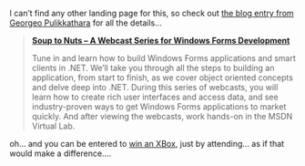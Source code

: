 I can&#8217;t find any other landing page for this, so check out <a href="http://weblogs.asp.net/msdnwebcasts/archive/2004/09/07/226144.aspx" target="_blank" class="broken_link">the blog entry from Georgeo Pulikkathara</a> for all the details&#8230; 

> **<a href="http://weblogs.asp.net/msdnwebcasts/archive/2004/09/07/226144.aspx" target="_blank" class="broken_link">Soup to Nuts – A Webcast Series for Windows Forms Development</a>**
> 
> Tune in and learn how to build Windows Forms applications and smart clients in .NET. We’ll take you through all the steps to building an application, from start to finish, as we cover object oriented concepts and delve deep into .NET. During this series of webcasts, you will learn how to create rich user interfaces and access data, and see industry-proven ways to get Windows Forms applications to market quickly. And after viewing the webcasts, work hands-on in the MSDN Virtual Lab. 

oh&#8230; and you can be entered to <a href="http://www.microsoft.com/seminar/events/officialrules_net.mspx" target="_blank" class="broken_link">win an XBox</a>, just by attending&#8230; as if that would make a difference&#8230;.